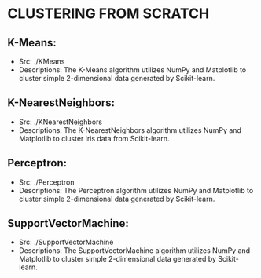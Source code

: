 # CLUSTERING FROM SCRATCH
## K-Means:
- Src: ./KMeans
- Descriptions: The K-Means algorithm utilizes NumPy and Matplotlib to cluster simple 2-dimensional data generated by Scikit-learn.

## K-NearestNeighbors:
- Src: ./KNearestNeighbors
- Descriptions: The K-NearestNeighbors algorithm utilizes NumPy and Matplotlib to cluster iris data from Scikit-learn.

## Perceptron:
- Src: ./Perceptron
- Descriptions: The Perceptron algorithm utilizes NumPy and Matplotlib to cluster simple 2-dimensional data generated by Scikit-learn.

## SupportVectorMachine:
- Src: ./SupportVectorMachine
- Descriptions: The SupportVectorMachine algorithm utilizes NumPy and Matplotlib to cluster simple 2-dimensional data generated by Scikit-learn.
